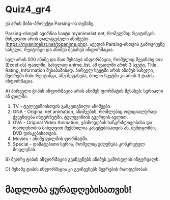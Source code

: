 # Quiz4_gr4
ეს არის მინი-პროექტი Parsing-ის თემაზე.

Parsing-ისთვის ავირჩია საიტი myanimelist.net, რომელშიც რეიტინგის მიხედვით არის დალაგებული ანიმეები (https://myanimelist.net/topanime.php). აქედან Parsing-ისთვის გამოვიყენე სახელი, რეიტინგი და ანიმეს შესახებ ინფორმაცია.

სულ არის 500 ანიმე და მათ შესახებ ინფორმაცია, რომელიც შევინახე csv (Excel-ის) ფაილში, სახელად anime_list. ამ ფაილში არის 3 სვეტი, Title, Rating, Information შესაბამისად.
პირველ სვეტში არის ანიმეს სახელი, მეორეში მისი რეიტინგი, ანუ შეფასება, ბოლო სვეტში კი არის 3 ტიპის ინფორმაცია.

A) პირველი ტიპის ინფორმაცია არის ანიმეს ფორმატის შესახებ: სერიალი ან ფილმი.
1. TV - ტელევიზიისთვის განკუთვნილი ანიმეები.
2. ONA - Original net animation, ანიმეების, რომლებიც ოფიციალურად ქვეყნდება ინტერნეტში, ტელევიზიის გვერდის ავლით.
3. OVA - Original Video Animation, ეპიზოდების ხანგრძლივობისა და რაოდენობის მიხედვით შექმნილია კასეტებისათვის ან, შემდგომში, DVD დისკებისათვის.
4. Movies - ანიმე ფილმის ფორმატში.
5. Special - დამატებითი სერია, რომელიც ეძღვნება კონკრეტულ მოვლენას.

B) მეორე ტიპის ინფორმაცია გვიჩვენებს ანიმეს გამოსვლის ინტერვალს.

C) მესამე ტიპის ინფორმაცია კი გვიჩვენებს წევრების რაოდენობას.

# მადლობა ყურადღებისათვის!
